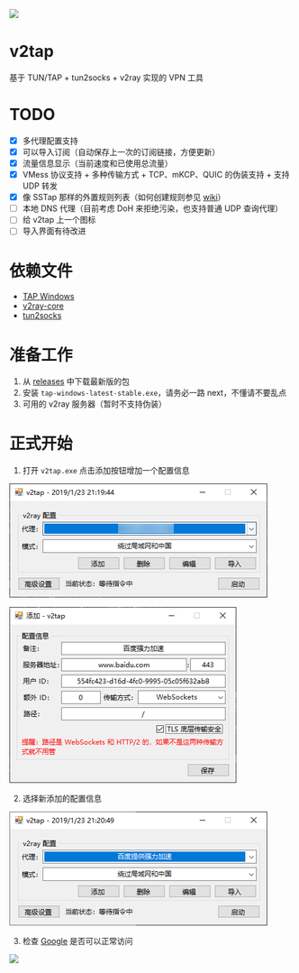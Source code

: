 [![](https://img.shields.io/badge/%E8%81%94%E7%B3%BB%E6%96%B9%E5%BC%8F-Telegram-blue.svg)](https://t.me/Holli_Freed)

# v2tap
基于 TUN/TAP + tun2socks + v2ray 实现的 VPN 工具

# TODO
- [x] 多代理配置支持
- [x] 可以导入订阅（自动保存上一次的订阅链接，方便更新）
- [x] 流量信息显示（当前速度和已使用总流量）
- [x] VMess 协议支持 + 多种传输方式 + TCP、mKCP、QUIC 的伪装支持 + 支持 UDP 转发
- [x] 像 SSTap 那样的外置规则列表（如何创建规则参见 [wiki](https://github.com/hacking001/v2tap/wiki/CreateMode)）
- [ ] 本地 DNS 代理（目前考虑 DoH 来拒绝污染，也支持普通 UDP 查询代理）
- [ ] 给 v2tap 上一个图标
- [ ] 导入界面有待改进

# 依赖文件
- [TAP Windows](https://build.openvpn.net/downloads/releases/latest/tap-windows-latest-stable.exe)
- [v2ray-core](https://github.com/v2ray/v2ray-core/releases)
- [tun2socks](https://github.com/hacking001/v2tap/tree/master/binaries)

# 准备工作
1. 从 [releases](https://github.com/hacking001/v2tap/releases) 中下载最新版的包
2. 安装 `tap-windows-latest-stable.exe`，请务必一路 next，不懂请不要乱点
3. 可用的 v2ray 服务器（暂时不支持伪装）

# 正式开始
1. 打开 `v2tap.exe` 点击添加按钮增加一个配置信息

![](screenshots/one.png)

![](screenshots/two.png)

2. 选择新添加的配置信息

![](screenshots/three.png)

3. 检查 [Google](https://www.google.com/ncr) 是否可以正常访问

![](screenshots/four.png)
